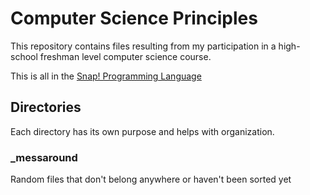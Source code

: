 # Computer Science Principles
This repository contains files resulting from my participation in a high-school freshman level computer science course.

This is all in the [Snap! Programming Language](https://snap.berkeley.edu/)

## Directories
Each directory has its own purpose and helps with organization.

### _messaround
Random files that don't belong anywhere or haven't been sorted yet
